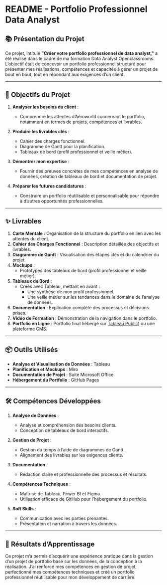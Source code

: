 # README - Portfolio Professionnel Data Analyst  

## 📚 Présentation du Projet

Ce projet, intitulé **"Créer votre portfolio professionnel de data analyst,"** a été réalisé dans le cadre de ma formation Data Analyst Openclassrooms. L’objectif était de concevoir un portfolio professionnel structuré pour présenter mes réalisations, compétences et capacités à gérer un projet de bout en bout, tout en répondant aux exigences d’un client.

---

## 🎯 Objectifs du Projet

1. **Analyser les besoins du client** :
   - Comprendre les attentes d’Aéroworld concernant le portfolio, notamment en termes de projets, compétences et livrables.

2. **Produire les livrables clés** :
   - Cahier des charges fonctionnel.
   - Diagramme de Gantt pour la planification.
   - Tableaux de bord (profil professionnel et veille métier).

3. **Démontrer mon expertise** :
   - Fournir des preuves concrètes de mes compétences en analyse de données, création de tableaux de bord et documentation de projet.

4. **Préparer les futures candidatures** :
   - Construire un portfolio réutilisable et personnalisable pour répondre à d’autres opportunités professionnelles.

---

## ✨ Livrables

1. **Carte Mentale** : Organisation de la structure du portfolio en lien avec les attentes du client.  
2. **Cahier des Charges Fonctionnel** : Description détaillée des objectifs et livrables.  
3. **Diagramme de Gantt** : Visualisation des étapes clés et du calendrier du projet.  
4. **Mockups** :
   - Prototypes des tableaux de bord (profil professionnel et veille métier).  
5. **Tableaux de Bord** :
   - Créés avec Tableau, mettant en avant :
     - Une synthèse de mon profil professionnel.
     - Une veille métier sur les tendances dans le domaine de l’analyse de données.  
6. **Documentation** : Explication complète des processus et décisions prises.  
7. **Vidéo de Formation** : Démonstration de la navigation dans le portfolio.  
8. **Portfolio en Ligne** : Portfolio final hébergé sur [Tableau Public](https://public.tableau.com/app/profile/bastien.rabane/viz/Interactive_resume_17321971198190/Tableaudebord1)) ou une plateforme CMS.

---

## 📦 Outils Utilisés

- **Analyse et Visualisation de Données** : Tableau 
- **Planification et Mockups** : Miro
- **Documentation de Projet** : Suite Microsoft Office
- **Hébergement du Portfolio** : GitHub Pages

---

## 🛠️ Compétences Développées

1. **Analyse de Données** :
   - Analyse et compréhension des besoins clients.
   - Conception de tableaux de bord interactifs.  

2. **Gestion de Projet** :
   - Gestion du temps à l’aide de diagrammes de Gantt.
   - Alignement des livrables sur les exigences clients.  

3. **Documentation** :
   - Rédaction claire et professionnelle des processus et résultats.  

4. **Compétences Techniques** :
   - Maîtrise de Tableau, Power BI et Figma.  
   - Utilisation efficace de GitHub pour l’hébergement du portfolio.  

5. **Soft Skills** :
   - Communication avec les parties prenantes.
   - Présentation et narration à travers les données.  

---

## 📖 Résultats d’Apprentissage

Ce projet m’a permis d’acquérir une expérience pratique dans la gestion d’un projet de portfolio basé sur les données, de la conception à la réalisation. J’ai renforcé mes compétences en gestion de projet, perfectionné mes compétences techniques et créé un portfolio professionnel réutilisable pour mon développement de carrière.

